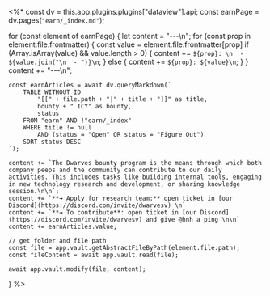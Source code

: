 <%*
const dv = this.app.plugins.plugins["dataview"].api;
const earnPage = dv.pages(`"earn/_index.md"`);

for (const element of earnPage) {
	let content = "---\n";
	for (const prop in element.file.frontmatter) {
		const value = element.file.frontmatter[prop]
		if (Array.isArray(value) && value.length > 0) {
			content += `${prop}: \n  - ${value.join("\n  - ")}\n`;
		} else {
			content += `${prop}: ${value}\n`;
		}
	}
	content += "---\n";

	const earnArticles = await dv.queryMarkdown(`
		TABLE WITHOUT ID
			"[[" + file.path + "|" + title + "]]" as title,
			bounty + " ICY" as bounty,
			status
		FROM "earn" AND !"earn/_index"
		WHERE title != null
			AND (status = "Open" OR status = "Figure Out")
		SORT status DESC
	`);

	content += `The Dwarves bounty program is the means through which both company peeps and the community can contribute to our daily activities. This includes tasks like building internal tools, engaging in new technology research and development, or sharing knowledge session.\n\n`;
	content += `**→ Apply for research team:** open ticket in [our Discord](https://discord.com/invite/dwarvesv) \n`
	content += `**→ To contribute**: open ticket in [our Discord](https://discord.com/invite/dwarvesv) and give @hnh a ping \n\n`
	content += earnArticles.value;

	// get folder and file path
	const file = app.vault.getAbstractFileByPath(element.file.path);
	const fileContent = await app.vault.read(file);

	await app.vault.modify(file, content);
}
%>